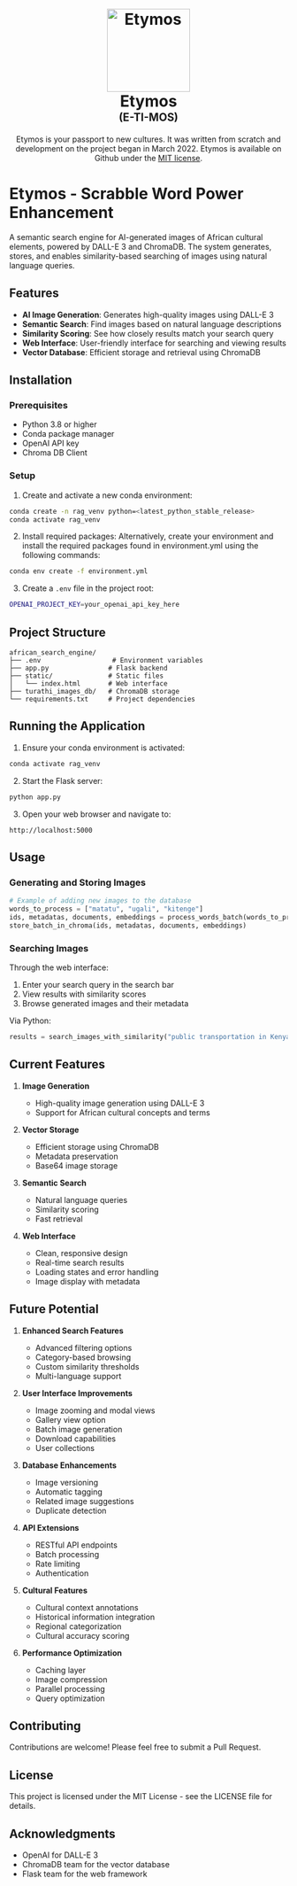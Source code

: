 <h1 align="center">
  <br>
  <img src="https://github.com/kuriofoolio/etymos/blob/working_branch/css/images/logo.png" alt="Etymos" width="150"></a>
  <br>
  <b>Etymos</b>
  <br>
  <sub><sup><b>(E-TI-MOS)</b></sup></sub>
  
</h1>

<p align="center">
  Etymos is your passport to new cultures.
  It was written from scratch and development on the project began in March 2022.
  Etymos is available on Github under the <a href="https://github.com/kuriofoolio/etymos/blob/working_branch/LICENSE.txt" target="_blank">MIT license</a>.
  <br />
</p>


# Etymos - Scrabble Word Power Enhancement

A semantic search engine for AI-generated images of African cultural elements, powered by DALL-E 3 and ChromaDB. The system generates, stores, and enables similarity-based searching of images using natural language queries.

## Features

- **AI Image Generation**: Generates high-quality images using DALL-E 3
- **Semantic Search**: Find images based on natural language descriptions
- **Similarity Scoring**: See how closely results match your search query
- **Web Interface**: User-friendly interface for searching and viewing results
- **Vector Database**: Efficient storage and retrieval using ChromaDB

## Installation

### Prerequisites

- Python 3.8 or higher
- Conda package manager
- OpenAI API key
- Chroma DB Client

### Setup

1. Create and activate a new conda environment:
```bash
conda create -n rag_venv python=<latest_python_stable_release> 
conda activate rag_venv
```

2. Install required packages:
Alternatively, create your environment and install the required packages found in environment.yml using the following commands: 
```bash
conda env create -f environment.yml
```

3. Create a `.env` file in the project root:
```bash
OPENAI_PROJECT_KEY=your_openai_api_key_here
```

## Project Structure

```
african_search_engine/
├── .env                  # Environment variables
├── app.py               # Flask backend
├── static/              # Static files
│   └── index.html       # Web interface
├── turathi_images_db/   # ChromaDB storage
└── requirements.txt     # Project dependencies
```

## Running the Application

1. Ensure your conda environment is activated:
```bash
conda activate rag_venv
```

2. Start the Flask server:
```bash
python app.py
```

3. Open your web browser and navigate to:
```
http://localhost:5000
```

## Usage

### Generating and Storing Images

```python
# Example of adding new images to the database
words_to_process = ["matatu", "ugali", "kitenge"]
ids, metadatas, documents, embeddings = process_words_batch(words_to_process)
store_batch_in_chroma(ids, metadatas, documents, embeddings)
```

### Searching Images

Through the web interface:
1. Enter your search query in the search bar
2. View results with similarity scores
3. Browse generated images and their metadata

Via Python:
```python
results = search_images_with_similarity("public transportation in Kenya", n_results=3)
```

## Current Features

1. **Image Generation**
   - High-quality image generation using DALL-E 3
   - Support for African cultural concepts and terms

2. **Vector Storage**
   - Efficient storage using ChromaDB
   - Metadata preservation
   - Base64 image storage

3. **Semantic Search**
   - Natural language queries
   - Similarity scoring
   - Fast retrieval

4. **Web Interface**
   - Clean, responsive design
   - Real-time search results
   - Loading states and error handling
   - Image display with metadata

## Future Potential

1. **Enhanced Search Features**
   - Advanced filtering options
   - Category-based browsing
   - Custom similarity thresholds
   - Multi-language support

2. **User Interface Improvements**
   - Image zooming and modal views
   - Gallery view option
   - Batch image generation
   - Download capabilities
   - User collections

3. **Database Enhancements**
   - Image versioning
   - Automatic tagging
   - Related image suggestions
   - Duplicate detection

4. **API Extensions**
   - RESTful API endpoints
   - Batch processing
   - Rate limiting
   - Authentication

5. **Cultural Features**
   - Cultural context annotations
   - Historical information integration
   - Regional categorization
   - Cultural accuracy scoring

6. **Performance Optimization**
   - Caching layer
   - Image compression
   - Parallel processing
   - Query optimization

## Contributing

Contributions are welcome! Please feel free to submit a Pull Request.

## License

This project is licensed under the MIT License - see the LICENSE file for details.

## Acknowledgments

- OpenAI for DALL-E 3
- ChromaDB team for the vector database
- Flask team for the web framework
